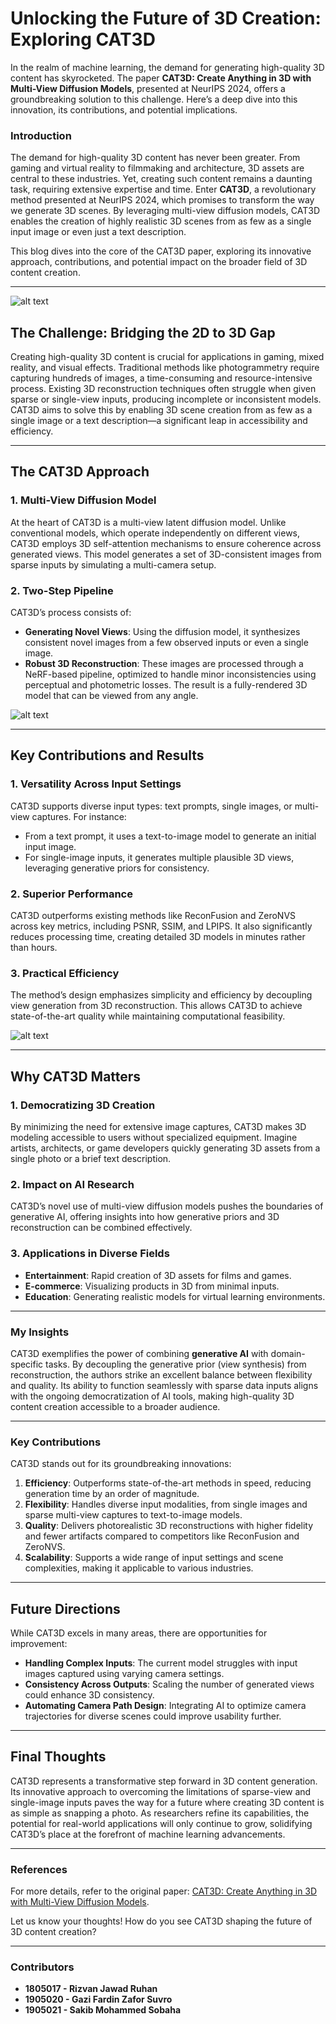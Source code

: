 # Unlocking the Future of 3D Creation: Exploring CAT3D

In the realm of machine learning, the demand for generating high-quality 3D content has skyrocketed. The paper **CAT3D: Create Anything in 3D with Multi-View Diffusion Models**, presented at NeurIPS 2024, offers a groundbreaking solution to this challenge. Here’s a deep dive into this innovation, its contributions, and potential implications.


### **Introduction**
The demand for high-quality 3D content has never been greater. From gaming and virtual reality to filmmaking and architecture, 3D assets are central to these industries. Yet, creating such content remains a daunting task, requiring extensive expertise and time. Enter **CAT3D**, a revolutionary method presented at NeurIPS 2024, which promises to transform the way we generate 3D scenes. By leveraging multi-view diffusion models, CAT3D enables the creation of highly realistic 3D scenes from as few as a single input image or even just a text description.

This blog dives into the core of the CAT3D paper, exploring its innovative approach, contributions, and potential impact on the broader field of 3D content creation.

---

![alt text](image-1.png)


## The Challenge: Bridging the 2D to 3D Gap

Creating high-quality 3D content is crucial for applications in gaming, mixed reality, and visual effects. Traditional methods like photogrammetry require capturing hundreds of images, a time-consuming and resource-intensive process. Existing 3D reconstruction techniques often struggle when given sparse or single-view inputs, producing incomplete or inconsistent models. CAT3D aims to solve this by enabling 3D scene creation from as few as a single image or a text description—a significant leap in accessibility and efficiency.

---

## The CAT3D Approach

### 1. Multi-View Diffusion Model
At the heart of CAT3D is a multi-view latent diffusion model. Unlike conventional models, which operate independently on different views, CAT3D employs 3D self-attention mechanisms to ensure coherence across generated views. This model generates a set of 3D-consistent images from sparse inputs by simulating a multi-camera setup.

### 2. Two-Step Pipeline
CAT3D’s process consists of:
- **Generating Novel Views**: Using the diffusion model, it synthesizes consistent novel images from a few observed inputs or even a single image.
- **Robust 3D Reconstruction**: These images are processed through a NeRF-based pipeline, optimized to handle minor inconsistencies using perceptual and photometric losses. The result is a fully-rendered 3D model that can be viewed from any angle.


![alt text](image.png)


---


## Key Contributions and Results

### 1. Versatility Across Input Settings
CAT3D supports diverse input types: text prompts, single images, or multi-view captures. For instance:
- From a text prompt, it uses a text-to-image model to generate an initial input image.
- For single-image inputs, it generates multiple plausible 3D views, leveraging generative priors for consistency.

### 2. Superior Performance
CAT3D outperforms existing methods like ReconFusion and ZeroNVS across key metrics, including PSNR, SSIM, and LPIPS. It also significantly reduces processing time, creating detailed 3D models in minutes rather than hours.

### 3. Practical Efficiency
The method’s design emphasizes simplicity and efficiency by decoupling view generation from 3D reconstruction. This allows CAT3D to achieve state-of-the-art quality while maintaining computational feasibility.


![alt text](image-2.png)


---

## Why CAT3D Matters

### 1. Democratizing 3D Creation
By minimizing the need for extensive image captures, CAT3D makes 3D modeling accessible to users without specialized equipment. Imagine artists, architects, or game developers quickly generating 3D assets from a single photo or a brief text description.

### 2. Impact on AI Research
CAT3D’s novel use of multi-view diffusion models pushes the boundaries of generative AI, offering insights into how generative priors and 3D reconstruction can be combined effectively.

### 3. Applications in Diverse Fields
- **Entertainment**: Rapid creation of 3D assets for films and games.
- **E-commerce**: Visualizing products in 3D from minimal inputs.
- **Education**: Generating realistic models for virtual learning environments.

---


### **My Insights**
CAT3D exemplifies the power of combining **generative AI** with domain-specific tasks. By decoupling the generative prior (view synthesis) from reconstruction, the authors strike an excellent balance between flexibility and quality. Its ability to function seamlessly with sparse data inputs aligns with the ongoing democratization of AI tools, making high-quality 3D content creation accessible to a broader audience.

---

### **Key Contributions**
CAT3D stands out for its groundbreaking innovations:
1. **Efficiency**: Outperforms state-of-the-art methods in speed, reducing generation time by an order of magnitude.
2. **Flexibility**: Handles diverse input modalities, from single images and sparse multi-view captures to text-to-image models.
3. **Quality**: Delivers photorealistic 3D reconstructions with higher fidelity and fewer artifacts compared to competitors like ReconFusion and ZeroNVS.
4. **Scalability**: Supports a wide range of input settings and scene complexities, making it applicable to various industries.

---

## Future Directions
While CAT3D excels in many areas, there are opportunities for improvement:
- **Handling Complex Inputs**: The current model struggles with input images captured using varying camera settings.
- **Consistency Across Outputs**: Scaling the number of generated views could enhance 3D consistency.
- **Automating Camera Path Design**: Integrating AI to optimize camera trajectories for diverse scenes could improve usability further.

---

## Final Thoughts
CAT3D represents a transformative step forward in 3D content generation. Its innovative approach to overcoming the limitations of sparse-view and single-image inputs paves the way for a future where creating 3D content is as simple as snapping a photo. As researchers refine its capabilities, the potential for real-world applications will only continue to grow, solidifying CAT3D’s place at the forefront of machine learning advancements.

---

### References
For more details, refer to the original paper: [CAT3D: Create Anything in 3D with Multi-View Diffusion Models](https://openreview.net/group?id=NeurIPS.cc/2024/Conference).

Let us know your thoughts! How do you see CAT3D shaping the future of 3D content creation?

---

### Contributors

- **1805017 - Rizvan Jawad Ruhan**
- **1905020 - Gazi Fardin Zafor Suvro**
- **1905021 - Sakib Mohammed Sobaha**
